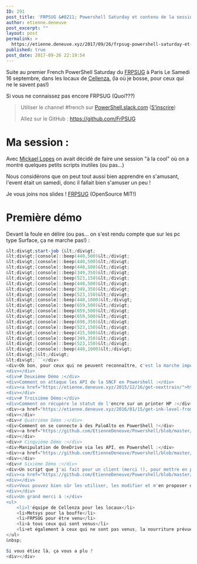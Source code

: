 ```yaml
---
ID: 291
post_title: 'FRPSUG &#8211; Powershell Saturday et contenu de la session (de l&#8217;utile, ou pas)'
author: etienne.deneuve
post_excerpt: ""
layout: post
permalink: >
  https://etienne.deneuve.xyz/2017/09/26/frpsug-powershell-saturday-et-contenu-de-la-session-de-lutile-ou-pas/
published: true
post_date: 2017-09-26 22:19:54
---
```

Suite au premier French PowerShell Saturday du <a href="https://frpsug.github.io">FRPSUG</a> à Paris Le Samedi 16 septembre, dans les locaux de <a href="http://www.cellenza.com/fr/">Cellenza.</a> (la où je bosse, pour ceux qui ne le savent pas!)

Si vous ne connaissez pas encore FRPSUG (Quoi???)
<blockquote>Utiliser le channel #french sur <a href="https://powershell.slack.com/Slack">PowerShell.slack.com</a> (<a href="http://slack.poshcode.org/">S’inscrire</a>)

Allez sur le GitHub : <a href="https://github.com/FrPSUG">https://github.com/FrPSUG</a></blockquote>
# Ma session :

Avec <a href="https://twitter.com/LopesMick">Mickael Lopes</a> on avait décidé de faire une session "à la cool" où on a montré quelques petits scripts inutiles (ou pas...)

Nous considérons que on peut tout aussi bien apprendre en s'amusant, l'event était un samedi, donc il fallait bien s'amuser un peu !

Je vous joins nos slides ! <a href="https://etienne.deneuve.xyz/wp-content/uploads/2017/09/FRPSUG.pptx">FRPSUG</a> (OpenSource MIT!)

# Première démo

Devant la foule en délire (ou pas... on s'est rendu compte que sur les pc type Surface, ça ne marche pas!) :

```Powershell
&lt;div&gt;start-job {&lt;/div&gt;
&lt;div&gt;[console]::beep(440,500)&lt;/div&gt;
&lt;div&gt;[console]::beep(440,500)&lt;/div&gt;
&lt;div&gt;[console]::beep(440,500)&lt;/div&gt;
&lt;div&gt;[console]::beep(349,350)&lt;/div&gt;
&lt;div&gt;[console]::beep(523,150)&lt;/div&gt;
&lt;div&gt;[console]::beep(440,500)&lt;/div&gt;
&lt;div&gt;[console]::beep(349,350)&lt;/div&gt;
&lt;div&gt;[console]::beep(523,150)&lt;/div&gt;
&lt;div&gt;[console]::beep(440,1000)&lt;/div&gt;
&lt;div&gt;[console]::beep(659,500)&lt;/div&gt;
&lt;div&gt;[console]::beep(659,500)&lt;/div&gt;
&lt;div&gt;[console]::beep(659,500)&lt;/div&gt;
&lt;div&gt;[console]::beep(698,350)&lt;/div&gt;
&lt;div&gt;[console]::beep(523,150)&lt;/div&gt;
&lt;div&gt;[console]::beep(415,500)&lt;/div&gt;
&lt;div&gt;[console]::beep(349,350)&lt;/div&gt;
&lt;div&gt;[console]::beep(523,150)&lt;/div&gt;
&lt;div&gt;[console]::beep(440,1000)&lt;/div&gt;
&lt;div&gt;}&lt;/div&gt;
&lt;div&gt;```</div>
<div>Ok bon, pour ceux qui ne peuvent reconnaître, c'est la marche impériale.</div>
<div></div>
<div># Deuxième Démo :</div>
<div>Comment on attaque les API de la SNCF en Powershell :</div>
<div><a href="https://etienne.deneuve.xyz/2015/12/16/get-nexttrain/">https://etienne.deneuve.xyz/2015/12/16/get-nexttrain/</a></div>
<div></div>
<div># Troisième Démo:</div>
<div>Comment on récupère le statut de l'encre sur un printer HP :</div>
<div><a href="https://etienne.deneuve.xyz/2016/01/15/get-ink-level-from-hp-printers-in-powershell/">https://etienne.deneuve.xyz/2016/01/15/get-ink-level-from-hp-printers-in-powershell/</a></div>
<div></div>
<div># Quatrième Démo :</div>
<div>Comment on se connecte à des PaloAlto en PowerShell !</div>
<div><a href="https://github.com/EtienneDeneuve/Powershell/blob/master/PaloAlto/Get-PaloAlto.ps1">https://github.com/EtienneDeneuve/Powershell/blob/master/PaloAlto/Get-PaloAlto.ps1</a></div>
<div></div>
<div># Cinquième Démo :</div>
<div>Manipulation de OneDrive via les API, en Powershell :</div>
<div><a href="https://github.com/EtienneDeneuve/Powershell/blob/master/OneDriveAPI/Remove-AllOneDriveSharedLink.ps1">https://github.com/EtienneDeneuve/Powershell/blob/master/OneDriveAPI/Remove-AllOneDriveSharedLink.ps1</a></div>
<div></div>
<div># Sixième Démo :</div>
<div>Un script que j'ai fait pour un client (merci !), pour mettre en place IpSec en mode transports sur les 5 ou 6 domaines :</div>
<div><a href="https://github.com/EtienneDeneuve/Powershell/blob/master/IpSec/Invoke-IPSec.ps1">https://github.com/EtienneDeneuve/Powershell/blob/master/IpSec/Invoke-IPSec.ps1</a></div>
<div></div>
<div>Vous pouvez bien sûr les utiliser, les modifier et m'en proposer d'autres !</div>
<div></div>
<div>Un grand merci à :</div>
<ul>
 	<li>l'équipe de Cellenza pour les locaux</li>
 	<li>Metsys pour la bouffe</li>
 	<li>FRPSUG pour être venu</li>
 	<li>à tous ceux qui sont venus</li>
 	<li>et également à ceux qui ne sont pas venus, la nourriture prévue pour eux est partie nourrir des personnes dans le besoin (Merci <a href="https://fr.linkedin.com/in/guillaume-mathieu-785431119">Guillaume Matthieu</a> !)</li>
</ul>
&nbsp;

Si vous étiez là, ça vous a plu ?
<div></div>